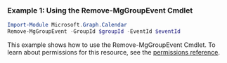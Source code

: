 ### Example 1: Using the Remove-MgGroupEvent Cmdlet
```powershell
Import-Module Microsoft.Graph.Calendar
Remove-MgGroupEvent -GroupId $groupId -EventId $eventId
```
This example shows how to use the Remove-MgGroupEvent Cmdlet.
To learn about permissions for this resource, see the [permissions reference](/graph/permissions-reference).
